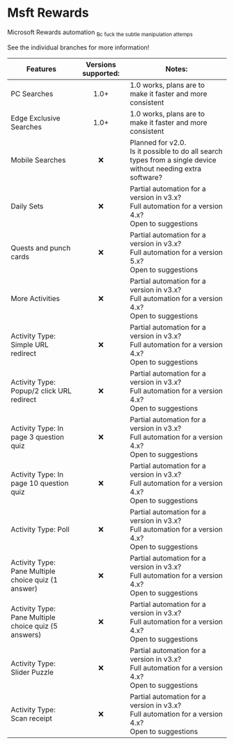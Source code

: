 # Msft Rewards
Microsoft Rewards automation
<sub>Bc fuck the subtle manipulation attemps</sub>


See the individual branches for more information!

| Features | Versions supported: | Notes: |
|---|:---:|---|
| PC Searches | 1.0+ | 1.0 works, plans are to make it faster and more consistent |
| Edge Exclusive Searches | 1.0+ | 1.0 works, plans are to make it faster and more consistent |
| Mobile Searches | ❌ | Planned for v2.0.<br>Is it possible to do all search types from a single device without needing extra software? |
| Daily Sets | ❌ | Partial automation for a version in v3.x?<br>Full automation for a version 4.x?<br>Open to suggestions |
| Quests and punch cards | ❌ | Partial automation for a version in v3.x?<br>Full automation for a version 5.x?<br>Open to suggestions |
| More Activities | ❌ | Partial automation for a version in v3.x?<br>Full automation for a version 4.x?<br>Open to suggestions |
| Activity Type: Simple URL redirect | ❌ | Partial automation for a version in v3.x?<br>Full automation for a version 4.x?<br>Open to suggestions |
| Activity Type: Popup/2 click URL redirect | ❌ | Partial automation for a version in v3.x?<br>Full automation for a version 4.x?<br>Open to suggestions |
| Activity Type: In page 3 question quiz | ❌ | Partial automation for a version in v3.x?<br>Full automation for a version 4.x?<br>Open to suggestions |
| Activity Type: In page 10 question quiz | ❌ | Partial automation for a version in v3.x?<br>Full automation for a version 4.x?<br>Open to suggestions |
| Activity Type: Poll | ❌ | Partial automation for a version in v3.x?<br>Full automation for a version 4.x?<br>Open to suggestions |
| Activity Type: Pane Multiple choice quiz (1 answer) | ❌ | Partial automation for a version in v3.x?<br>Full automation for a version 4.x?<br>Open to suggestions |
| Activity Type: Pane Multiple choice quiz (5 answers) | ❌ | Partial automation for a version in v3.x?<br>Full automation for a version 4.x?<br>Open to suggestions |
| Activity Type: Slider Puzzle | ❌ | Partial automation for a version in v3.x?<br>Full automation for a version 4.x?<br>Open to suggestions |
| Activity Type: Scan receipt | ❌ | Partial automation for a version in v3.x?<br>Full automation for a version 4.x?<br>Open to suggestions |
